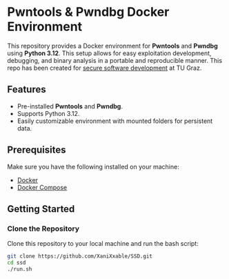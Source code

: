 # Pwntools & Pwndbg Docker Environment

This repository provides a Docker environment for **Pwntools** and **Pwndbg** using **Python 3.12**. This setup allows for easy exploitation development, debugging, and binary analysis in a portable and reproducible manner. This repo has been created for [secure software development](https://www.iaik.tugraz.at/course/secure-software-development-705022-wintersemester-2024-25/) at TU Graz.

## Features

- Pre-installed **Pwntools** and **Pwndbg**.
- Supports Python 3.12.
- Easily customizable environment with mounted folders for persistent data.

## Prerequisites

Make sure you have the following installed on your machine:

- [Docker](https://docs.docker.com/get-docker/)
- [Docker Compose](https://docs.docker.com/compose/install/)

## Getting Started

### Clone the Repository

Clone this repository to your local machine and run the bash script:

```bash
git clone https://github.com/XaniXxable/SSD.git
cd ssd
./run.sh
```
